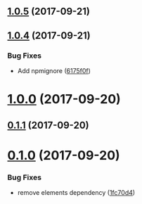 <a name="1.0.5"></a>
## [1.0.5](https://github.com/Pearson-Higher-Ed/elements-sdk/compare/v1.0.4...v1.0.5) (2017-09-21)



<a name="1.0.4"></a>
## [1.0.4](https://github.com/Pearson-Higher-Ed/elements-sdk/compare/v1.0.0...v1.0.4) (2017-09-21)


### Bug Fixes

* Add npmignore ([6175f0f](https://github.com/Pearson-Higher-Ed/elements-sdk/commit/6175f0f))



<a name="1.0.0"></a>
# [1.0.0](https://github.com/Pearson-Higher-Ed/elements-sdk/compare/v0.1.1...v1.0.0) (2017-09-20)



<a name="0.1.1"></a>
## [0.1.1](https://github.com/Pearson-Higher-Ed/elements-sdk/compare/v0.1.0...v0.1.1) (2017-09-20)



<a name="0.1.0"></a>
# [0.1.0](https://github.com/Pearson-Higher-Ed/elements-sdk/compare/1fc70d4...v0.1.0) (2017-09-20)


### Bug Fixes

* remove elements dependency ([1fc70d4](https://github.com/Pearson-Higher-Ed/elements-sdk/commit/1fc70d4))



